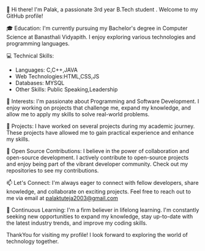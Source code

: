 👋 Hi there! I'm Palak, a passionate 3rd year B.Tech student . Welcome to my GitHub profile!

🎓 Education:
I'm currently pursuing my Bachelor's degree in Computer Science at Banasthali Vidyapith. I enjoy exploring various technologies and programming languages.

💻 Technical Skills:
- Languages: C,C++,JAVA
- Web Technologies:HTML,CSS,JS
- Databases: MYSQL
- Other Skills: Public Speaking,Leadership

🌱 Interests:
I'm passionate about Programming and Software Development. I enjoy working on projects that challenge me, expand my knowledge, and allow me to apply my skills to solve real-world problems.

🚀 Projects:
I have worked on several projects during my academic journey. These projects have allowed me to gain practical experience and enhance my skills.

🌟 Open Source Contributions:
I believe in the power of collaboration and open-source development. I actively contribute to open-source projects and enjoy being part of the vibrant developer community. Check out my repositories to see my contributions.

📫 Let's Connect:
I'm always eager to connect with fellow developers, share knowledge, and collaborate on exciting projects. Feel free to reach out to me via email at palaktuteja2003@gmail.com

🌈 Continuous Learning:
I'm a firm believer in lifelong learning. I'm constantly seeking new opportunities to expand my knowledge, stay up-to-date with the latest industry trends, and improve my coding skills.

ThankYou for visiting my profile! I look forward to exploring the world of technology together.
